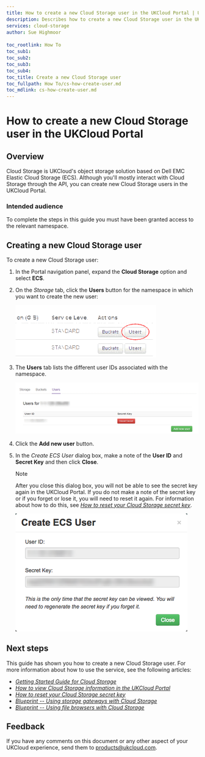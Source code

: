 ```yaml
---
title: How to create a new Cloud Storage user in the UKCloud Portal | UKCloud Ltd
description: Describes how to create a new Cloud Storage user in the UKCloud Portal
services: cloud-storage
author: Sue Highmoor

toc_rootlink: How To
toc_sub1:
toc_sub2:
toc_sub3:
toc_sub4:
toc_title: Create a new Cloud Storage user
toc_fullpath: How To/cs-how-create-user.md
toc_mdlink: cs-how-create-user.md
---
```


# How to create a new Cloud Storage user in the UKCloud Portal

## Overview

Cloud Storage is UKCloud's object storage solution based on Dell EMC Elastic Cloud Storage (ECS). Although you'll mostly interact with Cloud Storage through the API, you can create new Cloud Storage users in the UKCloud Portal.

### Intended audience

To complete the steps in this guide you must have been granted access to the relevant namespace.

## Creating a new Cloud Storage user

To create a new Cloud Storage user:

1. In the Portal navigation panel, expand the **Cloud Storage** option and select **ECS**.

2. On the *Storage* tab, click the **Users** button for the namespace in which you want to create the new user:

    ![Users button](images/cs-portal-btn-users.png)

3. The **Users** tab lists the different user IDs associated with the namespace.

    ![Users page](images/cs-portal-users.png)

4. Click the **Add new user** button.

5. In the *Create ECS User* dialog box, make a note of the **User ID** and **Secret Key** and then click **Close**.

    > [!NOTE]
    > After you close this dialog box, you will not be able to see the secret key again in the UKCloud Portal. If you do not make a note of the secret key or if you forget or lose it, you will need to reset it again. For information about how to do this, see [*How to reset your Cloud Storage secret key*](cs-how-reset-secret-key.md).

    ![Create ECS User dialog box](images/cs-portal-new-user.png)

## Next steps

This guide has shown you how to create a new Cloud Storage user. For more information about how to use the service, see the following articles:

- [*Getting Started Guide for Cloud Storage*](cs-gs.md)
- [*How to view Cloud Storage information in the UKCloud Portal*](cs-how-view-info-portal.md)
- [*How to reset your Cloud Storage secret key*](cs-how-reset-secret-key.md)
- [*Blueprint -- Using storage gateways with Cloud Storage*](https://ukcloud.com/wp-content/uploads/2016/04/UKC-GEN-574-Blueprint-Using-storage-gateways-with-Cloud-Storage-ECS-v1.pdf)
- [*Blueprint -- Using file browsers with Cloud Storage*](https://ukcloud.com/wp-content/uploads/2016/04/UKC-GEN-575-Blueprint-Using-file-browsers-with-Cloud-Storage-ECS-v1.pdf)

## Feedback

If you have any comments on this document or any other aspect of your UKCloud experience, send them to <products@ukcloud.com>.
